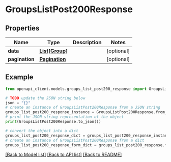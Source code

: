 # GroupsListPost200Response


## Properties

Name | Type | Description | Notes
------------ | ------------- | ------------- | -------------
**data** | [**List[Group]**](Group.md) |  | [optional] 
**pagination** | [**Pagination**](Pagination.md) |  | [optional] 

## Example

```python
from openapi_client.models.groups_list_post200_response import GroupsListPost200Response

# TODO update the JSON string below
json = "{}"
# create an instance of GroupsListPost200Response from a JSON string
groups_list_post200_response_instance = GroupsListPost200Response.from_json(json)
# print the JSON string representation of the object
print(GroupsListPost200Response.to_json())

# convert the object into a dict
groups_list_post200_response_dict = groups_list_post200_response_instance.to_dict()
# create an instance of GroupsListPost200Response from a dict
groups_list_post200_response_form_dict = groups_list_post200_response.from_dict(groups_list_post200_response_dict)
```
[[Back to Model list]](../README.md#documentation-for-models) [[Back to API list]](../README.md#documentation-for-api-endpoints) [[Back to README]](../README.md)



